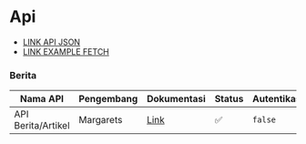 # Api

- [LINK API JSON](https://winnicode.com/api/berita/json)
- [LINK EXAMPLE FETCH](https://api-berita.winnicode.com)

### Berita

| Nama API           | Pengembang | Dokumentasi                                                               | Status | Autentikasi |
| ------------------ | ---------- | ------------------------------------------------------------------------- | ------ | ----------- |
| API Berita/Artikel | Margarets  | [Link](https://github.com/winnicodeofficial/API-BERITA-ARTIKEL-WINNICODE) | ✅     | `false`     |
